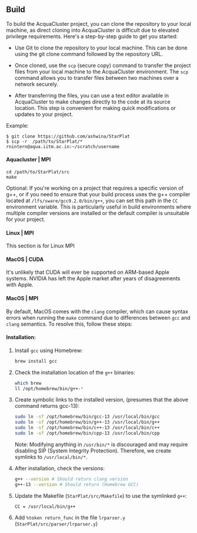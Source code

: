 ## Build
To build the AcquaCluster project, you can clone the repository to your local machine, as direct cloning into AcquaCluster is difficult due to elevated privilege requirements. Here's a step-by-step guide to get you started:

- Use Git to clone the repository to your local machine. This can be done using the git clone command followed by the repository URL.

- Once cloned, use the `scp` (secure copy) command to transfer the project files from your local machine to the AcquaCluster environment. The `scp` command allows you to transfer files between two machines over a network securely.

- After transferring the files, you can use a text editor available in AcquaCluster to make changes directly to the code at its source location. This step is convenient for making quick modifications or updates to your project.

Example:
```
$ git clone https://github.com/ashwina/StarPlat
$ scp -r  /path/to/StarPlat/* rnintern@aqua.iitm.ac.in:~/scratch/username
```

#### Aquacluster | MPI

```
cd /path/to/StarPlat/src
make
```
Optional: If you're working on a project that requires a specific version of g++, or if you need to ensure that your build process uses the g++ compiler located at `/lfs/sware/gcc9.2.0/bin/g++`, you can set this path in the `CC` environment variable. This is particularly useful in build environments where multiple compiler versions are installed or the default compiler is unsuitable for your project.

#### Linux | MPI
This section is for Linux MPI

#### MacOS | CUDA

It's unlikely that CUDA will ever be supported on ARM-based Apple systems. NVIDIA has left the Apple market after years of disagreements with Apple.

#### MacOS | MPI
By default, MacOS comes with the `clang` compiler, which can cause syntax errors when running the `make` command due to differences between `gcc` and `clang` semantics. To resolve this, follow these steps:

#### Installation:

1. Install `gcc` using Homebrew:

   ```sh
   brew install gcc
   ```

2. Check the installation location of the `g++` binaries:

   ```sh
   which brew
   ll /opt/homebrew/bin/g++-*
   ```

3. Create symbolic links to the installed version, (presumes that the above command returns gcc-13):

   ```sh
   sudo ln -sf /opt/homebrew/bin/gcc-13 /usr/local/bin/gcc
   sudo ln -sf /opt/homebrew/bin/g++-13 /usr/local/bin/g++
   sudo ln -sf /opt/homebrew/bin/c++-13 /usr/local/bin/c++
   sudo ln -sf /opt/homebrew/bin/cpp-13 /usr/local/bin/cpp
   ```

   Note: Modifying anything in `/usr/bin/*` is discouraged and may require disabling SIP (System Integrity Protection). Therefore, we create symlinks to `/usr/local/bin/*`.

4. After installation, check the versions:

   ```sh
   g++ --version # Should return clang version
   g++-13 --version # Should return (Homebrew GCC)
   ```

5. Update the Makefile (`StarPlat/src/Makefile`) to use the symlinked `g++`:

   ```make
   CC = /usr/local/bin/g++
   ```
6. Add `%token return_func` in the file `lrparser.y` (`StarPlat/src/parser/lrparser.y`)